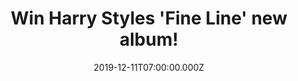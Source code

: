 ---
campaign-uuid: "c-a2b18eed-d1c8-4d0b-ba46-5becef9d994a"
type: "Competition"
category: "Music"
date: "2019-12-11T07:00:00.000Z"
end-date: "2020-02-11T23:59:00.000Z"
disable-form: false
is_promoted: true
has_entry_page: true
title: "Win Harry Styles 'Fine Line' new album!"
competition-description: "<p>Calling all Harry Styles fans, we have amazing news for\
  \ you. In order to celebrate the release of the second studio album by the British\
  \ pop singer and former One Direction... we have managed to get our hands on one\
  \ copy of his brand new record 'Fine Line' to give away to one lucky NME AAA member!</p>\n\
  <p>Does it sound good to you? Click below and it could be yours!</p>\n"
hero-header: "Win Harry Styles 'Fine Line' new album!"
terms-confirmation: "N/A"
banner-img: "https://assets.expresslyapp.com/asset-3ee038c2-2d0d-4a27-9fe7-980d4a3c83b1.jpg"
logo-left-href: "aaa.nme.com"
logo-left-image: "https://assets.expresslyapp.com/asset-5420b1be-32a9-46f4-8849-e8981df51f6d.jpg"
logo-left-title: "NME AAA"
bg-image-hero: "https://assets.expresslyapp.com/asset-550766c6-a7a9-4a11-bbf3-beae94c31382.jpg"
bg-image-first: "https://assets.expresslyapp.com/asset-3f561694-2a8f-4cec-b659-64e3c4d3ee96.jpg"
section1-content: "<p>'Fine Line' is the second studio album by the British pop singer\
  \ and former One Direction member Harry Styles. Featuring the singles 'Lights Up',\
  \ 'Watermelon Sugar', 'Cherry'... and many more!</p>\n<p>Click below for a chance\
  \ to win now!</p>\n"
entry-title: "Win Harry Styles 'Fine Line' new album!"
entry-content: "<p>Enter the draw to win Harry Styles 'Fine Line' new album by completing\
  \ the form below before 23:59 on the 11th of February 2020.</p>\n"
has-winner: false
prize-description: "Harry Styles 'Fine Line' new album!"
special-conditions: "Multiple entries are allowed up to one every day."
country-restrictions:
- "GB"
---